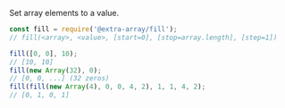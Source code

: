 Set array elements to a value.

```javascript
const fill = require('@extra-array/fill');
// fill(<array>, <value>, [start=0], [stop=array.length], [step=1])

fill([0, 0], 10);
// [10, 10]
fill(new Array(32), 0);
// [0, 0, ...] (32 zeros)
fill(fill(new Array(4), 0, 0, 4, 2), 1, 1, 4, 2);
// [0, 1, 0, 1]
```

